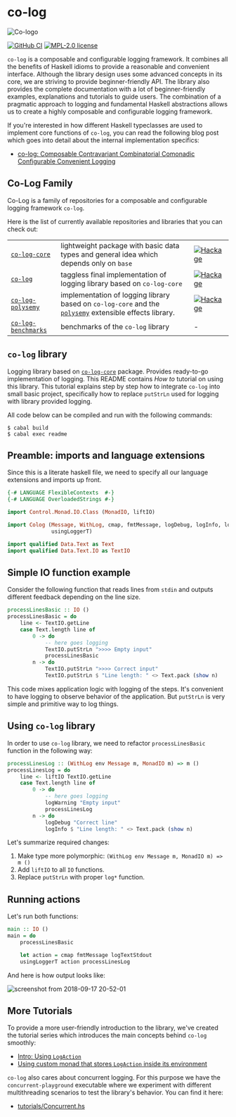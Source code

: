 # co-log

![Co-logo](https://user-images.githubusercontent.com/8126674/80955687-92f21a80-8df7-11ea-90d3-422dafdc8391.png)

[![GitHub CI](https://github.com/kowainik/co-log/workflows/CI/badge.svg)](https://github.com/kowainik/co-log/actions)
[![MPL-2.0 license](https://img.shields.io/badge/license-MPL--2.0-blue.svg)](https://github.com/kowainik/co-log/blob/main/LICENSE)

`co-log` is a composable and configurable logging framework. It
combines all the benefits of Haskell idioms to provide a reasonable
and convenient interface. Although the library design uses some advanced
concepts in its core, we are striving to provide beginner-friendly API. The
library also provides the complete documentation with a lot of beginner-friendly
examples, explanations and tutorials to guide users. The combination of a
pragmatic approach to logging and fundamental Haskell abstractions allows us to
create a highly composable and configurable logging framework.

If you're interested in how different Haskell typeclasses are used to
implement core functions of `co-log`, you can read the following blog
post which goes into detail about the internal implementation specifics:

* [co-log: Composable Contravariant Combinatorial Comonadic Configurable Convenient Logging](https://kowainik.github.io/posts/2018-09-25-co-log)

## Co-Log Family

Co-Log is a family of repositories for a composable and configurable logging
framework `co-log`.

Here is the list of currently available repositories and libraries that you can
check out:

|                                                                   |                                                                                                                                                        |                                    |
| :---------------------------------------------------------------- | :----------------------------------------------------------------------------------------------------------------------------------------------------- | :--------------------------------- |
| [`co-log-core`](https://github.com/co-log/co-log-core)            | lightweight package with basic data types and general idea which depends only on `base`                                                                | [![Hackage][hk-img-core]][hk-core] |
| [`co-log`](https://github.com/co-log/co-log)                      | taggless final implementation of logging library based on `co-log-core`                                                                                | [![Hackage][hk-img]][hk]           |
| [`co-log-polysemy`](https://github.com/co-log/co-log-polysemy)    | implementation of logging library based on `co-log-core` and the [`polysemy`](http://hackage.haskell.org/package/polysemy) extensible effects library. | [![Hackage][hk-img-ps]][hk-ps]     |
| [`co-log-benchmarks`](https://github.com/co-log/co-log-benchmarks) | benchmarks of the `co-log` library                                                                                                                     | -

## `co-log` library

Logging library based on [`co-log-core`](https://github.com/co-log/co-log-core)
package. Provides ready-to-go implementation of logging. This README contains
_How to_ tutorial on using this library. This tutorial explains step by step how
to integrate `co-log` into small basic project, specifically how to replace
`putStrLn` used for logging with library provided logging.

All code below can be compiled and run with the following commands:

```shell
$ cabal build
$ cabal exec readme
```

## Preamble: imports and language extensions

Since this is a literate haskell file, we need to specify all our language
extensions and imports up front.

```haskell
{-# LANGUAGE FlexibleContexts  #-}
{-# LANGUAGE OverloadedStrings #-}

import Control.Monad.IO.Class (MonadIO, liftIO)

import Colog (Message, WithLog, cmap, fmtMessage, logDebug, logInfo, logTextStdout, logWarning,
              usingLoggerT)

import qualified Data.Text as Text
import qualified Data.Text.IO as TextIO
```

## Simple IO function example

Consider the following function that reads lines from `stdin` and outputs
different feedback depending on the line size.

```haskell
processLinesBasic :: IO ()
processLinesBasic = do
    line <- TextIO.getLine
    case Text.length line of
        0 -> do
            -- here goes logging
            TextIO.putStrLn ">>>> Empty input"
            processLinesBasic
        n -> do
            TextIO.putStrLn ">>>> Correct input"
            TextIO.putStrLn $ "Line length: " <> Text.pack (show n)
```

This code mixes application logic with logging of the steps. It's convenient to
have logging to observe behavior of the application. But `putStrLn` is very
simple and primitive way to log things.

## Using `co-log` library

In order to use `co-log` library, we need to refactor `processLinesBasic`
function in the following way:

```haskell
processLinesLog :: (WithLog env Message m, MonadIO m) => m ()
processLinesLog = do
    line <- liftIO TextIO.getLine
    case Text.length line of
        0 -> do
            -- here goes logging
            logWarning "Empty input"
            processLinesLog
        n -> do
            logDebug "Correct line"
            logInfo $ "Line length: " <> Text.pack (show n)
```

Let's summarize required changes:

1. Make type more polymorphic: `(WithLog env Message m, MonadIO m) => m ()`
2. Add `liftIO` to all `IO` functions.
3. Replace `putStrLn` with proper `log*` function.

## Running actions

Let's run both functions:

```haskell
main :: IO ()
main = do
    processLinesBasic

    let action = cmap fmtMessage logTextStdout
    usingLoggerT action processLinesLog
```

And here is how output looks like:

![screenshot from 2018-09-17 20-52-01](https://user-images.githubusercontent.com/4276606/45623973-8bafb900-babb-11e8-9e20-4369a5a8e5ff.png)

## More Tutorials

To provide a more user-friendly introduction to the library, we've
created the tutorial series which introduces the main concepts behind `co-log`
smoothly:

* [Intro: Using `LogAction`](https://github.com/co-log/co-log/blob/main/tutorials/1-intro/Intro.md)
* [Using custom monad that stores `LogAction` inside its environment](https://github.com/co-log/co-log/blob/main/tutorials/2-custom/Custom.md)

`co-log` also cares about concurrent logging. For this purpose we have the `concurrent-playground`
executable where we experiment with different multithreading scenarios to test the library's behavior.
You can find it here:

* [tutorials/Concurrent.hs](tutorials/Concurrent.hs)

[hk-img]: https://img.shields.io/hackage/v/co-log.svg?logo=haskell
[hk-img-ps]: https://img.shields.io/hackage/v/co-log-polysemy.svg?logo=haskell
[hk-img-core]: https://img.shields.io/hackage/v/co-log-core.svg?logo=haskell
[hk]: https://hackage.haskell.org/package/co-log
[hk-ps]: https://hackage.haskell.org/package/co-log-polysemy
[hk-core]: https://hackage.haskell.org/package/co-log-core
